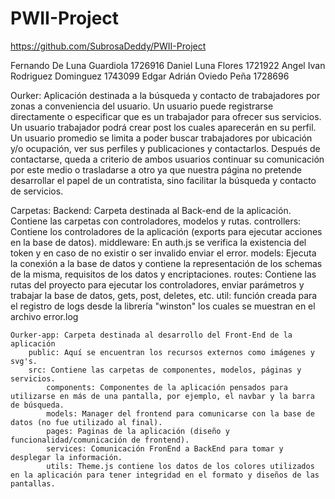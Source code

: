 # PWII-Project
https://github.com/SubrosaDeddy/PWII-Project
 
Fernando De Luna Guardiola      1726916
Daniel Luna Flores              1721922
Angel Ivan Rodriguez Dominguez  1743099
Edgar Adrián Oviedo Peña        1728696


Ourker:
Aplicación destinada a la búsqueda y contacto de trabajadores por zonas a conveniencia del usuario.
Un usuario puede registrarse directamente o especificar que es un trabajador para ofrecer sus servicios.
Un usuario trabajador podrá crear post los cuales aparecerán en su perfil.
Un usuario promedio se limita a poder buscar trabajadores por ubicación y/o ocupación, ver sus perfiles y publicaciones y contactarlos.
Después de contactarse, queda a criterio de ambos usuarios continuar su comunicación por este medio o trasladarse a otro ya que nuestra página no pretende desarrollar el papel de un contratista, sino facilitar la búsqueda y contacto de servicios.

Carpetas: 
	Backend:	Carpeta destinada al Back-end de la aplicación. Contiene las carpetas con controladores, modelos y rutas.
		controllers: Contiene los controladores de la aplicación (exports para ejecutar acciones en la base de datos).
		middleware: En auth.js se verifica la existencia del token y en caso de no existir o ser invalido enviar el error.
		models: Ejecuta la conexión a la base de datos y contiene la representación de los schemas de la misma, requisitos de los datos y encriptaciones.
		routes: Contiene las rutas del proyecto para ejecutar los controladores, enviar parámetros y trabajar la base de datos, gets, post, deletes, etc.
		util: función creada para el registro de logs desde la librería "winston" los cuales se muestran en el archivo error.log
		

	Ourker-app: Carpeta destinada al desarrollo del Front-End de la aplicación 
		public: Aquí se encuentran los recursos externos como imágenes y svg's.
		src: Contiene las carpetas de componentes, modelos, páginas y servicios.
			components: Componentes de la aplicación pensados para utilizarse en más de una pantalla, por ejemplo, el navbar y la barra de búsqueda.
			models: Manager del frontend para comunicarse con la base de datos (no fue utilizado al final).
			pages: Paginas de la aplicación (diseño y funcionalidad/comunicación de frontend).
			services: Comunicación FronEnd a BackEnd para tomar y desplegar la información.
			utils: Theme.js contiene los datos de los colores utilizados en la aplicación para tener integridad en el formato y diseños de las pantallas.
